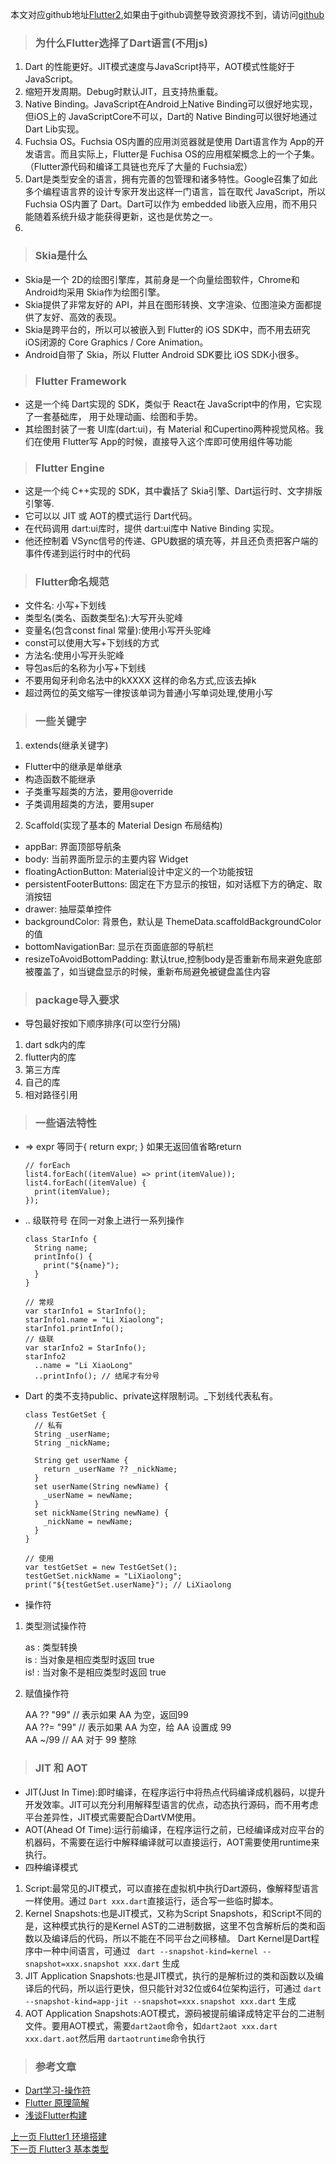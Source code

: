 本文对应github地址[Flutter2](https://github.com/DDYFlutter/LearnFlutter/blob/master/Flutter002.md),如果由于github调整导致资源找不到，请访问[github](https://github.com/DDYFlutter/LearnFlutter)


> ### 为什么Flutter选择了Dart语言(不用js)
 
1. Dart 的性能更好。JIT模式速度与JavaScript持平，AOT模式性能好于JavaScript。
2. 缩短开发周期。Debug时默认JIT，且支持热重载。
3. Native Binding。JavaScript在Android上Native Binding可以很好地实现，但iOS上的 JavaScriptCore不可以，Dart的 Native Binding可以很好地通过 Dart Lib实现。
4. Fuchsia OS。Fuchsia OS内置的应用浏览器就是使用 Dart语言作为 App的开发语言。而且实际上，Flutter是 Fuchisa OS的应用框架概念上的一个子集。（Flutter源代码和编译工具链也充斥了大量的 Fuchsia宏）
5. Dart是类型安全的语言，拥有完善的包管理和诸多特性。Google召集了如此多个编程语言界的设计专家开发出这样一门语言，旨在取代 JavaScript，所以 Fuchsia OS内置了 Dart。Dart可以作为 embedded lib嵌入应用，而不用只能随着系统升级才能获得更新，这也是优势之一。 
6. 
 
 
> ### Skia是什么

* Skia是一个 2D的绘图引擎库，其前身是一个向量绘图软件，Chrome和 Android均采用 Skia作为绘图引擎。
* Skia提供了非常友好的 API，并且在图形转换、文字渲染、位图渲染方面都提供了友好、高效的表现。
* Skia是跨平台的，所以可以被嵌入到 Flutter的 iOS SDK中，而不用去研究 iOS闭源的 Core Graphics / Core Animation。
* Android自带了 Skia，所以 Flutter Android SDK要比 iOS SDK小很多。


> ### Flutter Framework

* 这是一个纯 Dart实现的 SDK，类似于 React在 JavaScript中的作用，它实现了一套基础库， 用于处理动画、绘图和手势。
* 其绘图封装了一套 UI库(dart:ui)，有 Material 和Cupertino两种视觉风格。我们在使用 Flutter写 App的时候，直接导入这个库即可使用组件等功能


> ### Flutter Engine

* 这是一个纯 C++实现的 SDK，其中囊括了 Skia引擎、Dart运行时、文字排版引擎等.
* 它可以以 JIT 或 AOT的模式运行 Dart代码。
* 在代码调用 dart:ui库时，提供 dart:ui库中 Native Binding 实现。 
* 他还控制着 VSync信号的传递、GPU数据的填充等，并且还负责把客户端的事件传递到运行时中的代码

> ### Flutter命名规范

* 文件名: 小写+下划线
* 类型名(类名、函数类型名):大写开头驼峰
* 变量名(包含const final 常量):使用小写开头驼峰
* const可以使用大写+下划线的方式
* 方法名:使用小写开头驼峰
* 导包as后的名称为小写+下划线
* 不要用匈牙利命名法中的kXXXX 这样的命名方式,应该去掉k
* 超过两位的英文缩写一律按该单词为普通小写单词处理,使用小写

> ### 一些关键字

1. extends(继承关键字)

* Flutter中的继承是单继承
* 构造函数不能继承
* 子类重写超类的方法，要用@override
* 子类调用超类的方法，要用super


2. Scaffold(实现了基本的 Material Design 布局结构)

* appBar: 界面顶部导航条
* body: 当前界面所显示的主要内容 Widget
* floatingActionButton: Material设计中定义的一个功能按钮
* persistentFooterButtons: 固定在下方显示的按钮，如对话框下方的确定、取消按钮
* drawer: 抽屉菜单控件
* backgroundColor: 背景色，默认是 ThemeData.scaffoldBackgroundColor 的值
* bottomNavigationBar: 显示在页面底部的导航栏
* resizeToAvoidBottomPadding: 默认true,控制body是否重新布局来避免底部被覆盖了，如当键盘显示的时候，重新布局避免被键盘盖住内容

> ### package导入要求

* 导包最好按如下顺序排序(可以空行分隔)

1. dart sdk内的库
2. flutter内的库
3. 第三方库
4. 自己的库
5. 相对路径引用

> ### 一些语法特性

* => expr 等同于{ return expr; } 如果无返回值省略return

	```
	// forEach
	list4.forEach((itemValue) => print(itemValue));
	list4.forEach((itemValue) {
	  print(itemValue);
	});
	```

* .. 级联符号 在同一对象上进行一系列操作

	```
	class StarInfo {
	  String name;
	  printInfo() {
	    print("${name}");
	  }
	}
	
	// 常规
	var starInfo1 = StarInfo();
	starInfo1.name = "Li Xiaolong";
	starInfo1.printInfo();
	// 级联
	var starInfo2 = StarInfo();
	starInfo2
	  ..name = "Li XiaoLong"
	  ..printInfo(); // 结尾才有分号
	```
* Dart 的类不支持public、private这样限制词。_下划线代表私有。

	```
	class TestGetSet {
	  // 私有
	  String _userName; 
	  String _nickName;
	
	  String get userName {
	    return _userName ?? _nickName;
	  }
	  set userName(String newName) {
	    _userName = newName;
	  }
	  set nickName(String newName) {
	    _nickName = newName;
	  }
	}
	
	// 使用
	var testGetSet = new TestGetSet();
	testGetSet.nickName = "LiXiaolong";
	print("${testGetSet.userName}"); // LiXiaolong
	```

* 操作符

1. 类型测试操作符
 
 	as : 类型转换    
 	is : 当对象是相应类型时返回 true   
 	is! : 当对象不是相应类型时返回 true  
 
2. 赋值操作符 
 
 	AA ?? "99"  // 表示如果 AA 为空，返回99   
	AA ??= "99" // 表示如果 AA 为空，给 AA 设置成 99   
	AA ~/99 // AA 对于 99 整除    
 
> ### JIT 和 AOT

* JIT(Just In Time):即时编译，在程序运行中将热点代码编译成机器码，以提升开发效率。JIT可以充分利用解释型语言的优点，动态执行源码，而不用考虑平台差异性，JIT模式需要配合DartVM使用。
* AOT(Ahead Of Time):运行前编译，在程序运行之前，已经编译成对应平台的机器码，不需要在运行中解释编译就可以直接运行，AOT需要使用runtime来执行。
* 四种编译模式
1. Script:最常见的JIT模式，可以直接在虚拟机中执行Dart源码，像解释型语言一样使用。通过 ``` Dart xxx.dart ```直接运行，适合写一些临时脚本。
2. Kernel Snapshots:也是JIT模式，又称为Script Snapshots，和Script不同的是，这种模式执行的是Kernel AST的二进制数据，这里不包含解析后的类和函数以及编译后的代码，所以不能在不同平台之间移植。 Dart Kernel是Dart程序中一种中间语言，可通过 ``` dart --snapshot-kind=kernel --snapshot=xxx.snapshot xxx.dart``` 生成
3. JIT Application Snapshots:也是JIT模式，执行的是解析过的类和函数以及编译后的代码，所以运行更快，但只能针对32位或64位架构运行，可通过 ``` dart --snapshot-kind=app-jit --snapshot=xxx.snapshot xxx.dart ``` 生成
4. AOT Application Snapshots:AOT模式，源码被提前编译成特定平台的二进制文件。要用AOT模式，需要```dart2aot```命令，如``` dart2aot xxx.dart xxx.dart.aot ```然后用 ``` dartaotruntime ```命令执行
 
> ### 参考文章
 
* [Dart学习-操作符](https://www.jianshu.com/p/64a6ed7581aa)  
* [Flutter 原理简解](https://juejin.im/entry/5afa9769518825428630a61c)   
* [浅谈Flutter构建](https://juejin.im/post/5d68fb1af265da03d063b69e)


[上一页 Flutter1 环境搭建](https://github.com/DDYFlutter/LearnFlutter/blob/master/Flutter001.md)    
[下一页 Flutter3 基本类型](https://github.com/DDYFlutter/LearnFlutter/blob/master/Flutter003.md)